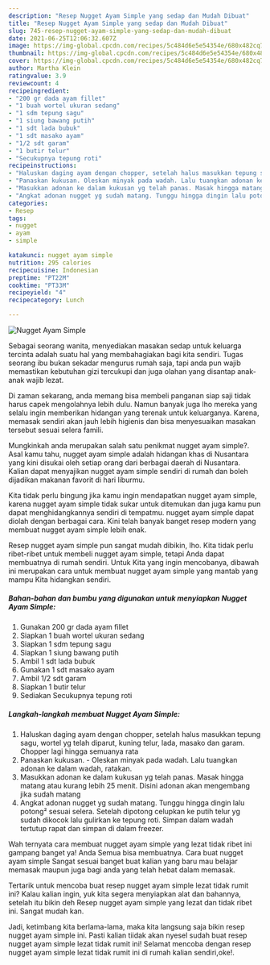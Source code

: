 ```yaml
---
description: "Resep Nugget Ayam Simple yang sedap dan Mudah Dibuat"
title: "Resep Nugget Ayam Simple yang sedap dan Mudah Dibuat"
slug: 745-resep-nugget-ayam-simple-yang-sedap-dan-mudah-dibuat
date: 2021-06-25T12:06:32.607Z
image: https://img-global.cpcdn.com/recipes/5c484d6e5e54354e/680x482cq70/nugget-ayam-simple-foto-resep-utama.jpg
thumbnail: https://img-global.cpcdn.com/recipes/5c484d6e5e54354e/680x482cq70/nugget-ayam-simple-foto-resep-utama.jpg
cover: https://img-global.cpcdn.com/recipes/5c484d6e5e54354e/680x482cq70/nugget-ayam-simple-foto-resep-utama.jpg
author: Martha Klein
ratingvalue: 3.9
reviewcount: 4
recipeingredient:
- "200 gr dada ayam fillet"
- "1 buah wortel ukuran sedang"
- "1 sdm tepung sagu"
- "1 siung bawang putih"
- "1 sdt lada bubuk"
- "1 sdt masako ayam"
- "1/2 sdt garam"
- "1 butir telur"
- "Secukupnya tepung roti"
recipeinstructions:
- "Haluskan daging ayam dengan chopper, setelah halus masukkan tepung sagu, wortel yg telah diparut, kuning telur, lada, masako dan garam. Chopper lagi hingga semuanya rata"
- "Panaskan kukusan. Oleskan minyak pada wadah. Lalu tuangkan adonan ke dalam wadah, ratakan."
- "Masukkan adonan ke dalam kukusan yg telah panas. Masak hingga matang atau kurang lebih 25 menit. Disini adonan akan mengembang jika sudah matang"
- "Angkat adonan nugget yg sudah matang. Tunggu hingga dingin lalu potong² sesuai selera. Setelah dipotong celupkan ke putih telur yg sudah dikocok lalu gulirkan ke tepung roti. Simpan dalam wadah tertutup rapat dan simpan di dalam freezer."
categories:
- Resep
tags:
- nugget
- ayam
- simple

katakunci: nugget ayam simple 
nutrition: 295 calories
recipecuisine: Indonesian
preptime: "PT22M"
cooktime: "PT33M"
recipeyield: "4"
recipecategory: Lunch

---
```



![Nugget Ayam Simple](https://img-global.cpcdn.com/recipes/5c484d6e5e54354e/680x482cq70/nugget-ayam-simple-foto-resep-utama.jpg)

Sebagai seorang wanita, menyediakan masakan sedap untuk keluarga tercinta adalah suatu hal yang membahagiakan bagi kita sendiri. Tugas seorang ibu bukan sekadar mengurus rumah saja, tapi anda pun wajib memastikan kebutuhan gizi tercukupi dan juga olahan yang disantap anak-anak wajib lezat.

Di zaman  sekarang, anda memang bisa membeli panganan siap saji tidak harus capek mengolahnya lebih dulu. Namun banyak juga lho mereka yang selalu ingin memberikan hidangan yang terenak untuk keluarganya. Karena, memasak sendiri akan jauh lebih higienis dan bisa menyesuaikan masakan tersebut sesuai selera famili. 



Mungkinkah anda merupakan salah satu penikmat nugget ayam simple?. Asal kamu tahu, nugget ayam simple adalah hidangan khas di Nusantara yang kini disukai oleh setiap orang dari berbagai daerah di Nusantara. Kalian dapat menyajikan nugget ayam simple sendiri di rumah dan boleh dijadikan makanan favorit di hari liburmu.

Kita tidak perlu bingung jika kamu ingin mendapatkan nugget ayam simple, karena nugget ayam simple tidak sukar untuk ditemukan dan juga kamu pun dapat menghidangkannya sendiri di tempatmu. nugget ayam simple dapat diolah dengan berbagai cara. Kini telah banyak banget resep modern yang membuat nugget ayam simple lebih enak.

Resep nugget ayam simple pun sangat mudah dibikin, lho. Kita tidak perlu ribet-ribet untuk membeli nugget ayam simple, tetapi Anda dapat membuatnya di rumah sendiri. Untuk Kita yang ingin mencobanya, dibawah ini merupakan cara untuk membuat nugget ayam simple yang mantab yang mampu Kita hidangkan sendiri.

<!--inarticleads1-->

##### Bahan-bahan dan bumbu yang digunakan untuk menyiapkan Nugget Ayam Simple:

1. Gunakan 200 gr dada ayam fillet
1. Siapkan 1 buah wortel ukuran sedang
1. Siapkan 1 sdm tepung sagu
1. Siapkan 1 siung bawang putih
1. Ambil 1 sdt lada bubuk
1. Gunakan 1 sdt masako ayam
1. Ambil 1/2 sdt garam
1. Siapkan 1 butir telur
1. Sediakan Secukupnya tepung roti




<!--inarticleads2-->

##### Langkah-langkah membuat Nugget Ayam Simple:

1. Haluskan daging ayam dengan chopper, setelah halus masukkan tepung sagu, wortel yg telah diparut, kuning telur, lada, masako dan garam. Chopper lagi hingga semuanya rata
1. Panaskan kukusan. - Oleskan minyak pada wadah. Lalu tuangkan adonan ke dalam wadah, ratakan.
1. Masukkan adonan ke dalam kukusan yg telah panas. Masak hingga matang atau kurang lebih 25 menit. Disini adonan akan mengembang jika sudah matang
1. Angkat adonan nugget yg sudah matang. Tunggu hingga dingin lalu potong² sesuai selera. Setelah dipotong celupkan ke putih telur yg sudah dikocok lalu gulirkan ke tepung roti. Simpan dalam wadah tertutup rapat dan simpan di dalam freezer.




Wah ternyata cara membuat nugget ayam simple yang lezat tidak ribet ini gampang banget ya! Anda Semua bisa membuatnya. Cara buat nugget ayam simple Sangat sesuai banget buat kalian yang baru mau belajar memasak maupun juga bagi anda yang telah hebat dalam memasak.

Tertarik untuk mencoba buat resep nugget ayam simple lezat tidak rumit ini? Kalau kalian ingin, yuk kita segera menyiapkan alat dan bahannya, setelah itu bikin deh Resep nugget ayam simple yang lezat dan tidak ribet ini. Sangat mudah kan. 

Jadi, ketimbang kita berlama-lama, maka kita langsung saja bikin resep nugget ayam simple ini. Pasti kalian tiidak akan nyesel sudah buat resep nugget ayam simple lezat tidak rumit ini! Selamat mencoba dengan resep nugget ayam simple lezat tidak rumit ini di rumah kalian sendiri,oke!.

